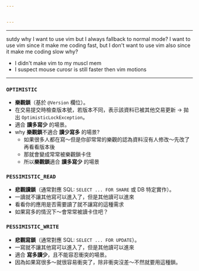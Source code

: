 ```yaml
---


---
```













---


sutdy why I want to use vim but I always fallback to normal mode?
I want to use vim since it make me coding fast, but I don't want to use vim also since it make me coding slow
why?
- I didn't make vim to my muscl mem
- I suspect mouse curosr is still faster then vim motions





---

###  `OPTIMISTIC`
- **樂觀鎖**（基於 `@Version` 欄位）。
- 在交易提交時檢查版本號，若版本不同，表示該資料已被其他交易更新 → 拋出 `OptimisticLockException`。
- 適合 **讀多寫少** 的場景。
- why **樂觀鎖**不適合 **讀少寫多** 的場景?
	- 如果很多人都在寫～但是你卻常常的樂觀的認為資料沒有人修改～先改了再看看版本後
	- 那就會變成常常被樂觀鎖卡住
	- 所以**樂觀鎖**適合 **讀多寫少** 的場景

### `PESSIMISTIC_READ`
- **悲觀讀鎖**（通常對應 SQL: `SELECT ... FOR SHARE` 或 DB 特定實作）。
- 一讀就不讓其他寫可以進入了，但是其他讀可以進來
- 看看你的應用是否需要讀了就不讓寫的這種需求
- 如果寫多的情況下～會常常被讀卡住吧？

### `PESSIMISTIC_WRITE`
- **悲觀寫鎖**（通常對應 SQL: `SELECT ... FOR UPDATE`）。
- 一寫就不讓其他寫可以進入了，但是其他讀可以進來
- 適合 **寫多讀少**，且不能容忍衝突的場景。
- 因為如果寫很多～就很容易衝突了，除非衝突沒差～不然就要用這種鎖。
